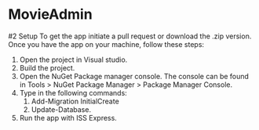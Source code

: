 # MovieAdmin
#2 Setup
To get the app initiate a pull request or download the .zip version.
Once you have the app on your machine, follow these steps:
1. Open the project in Visual studio.
2. Build the project.
3. Open the NuGet Package manager console. The console can be found in Tools > NuGet Package Manager > Package Manager Console.
4. Type in the following commands:
   1. Add-Migration InitialCreate
   2. Update-Database.
5. Run the app with ISS Express.
